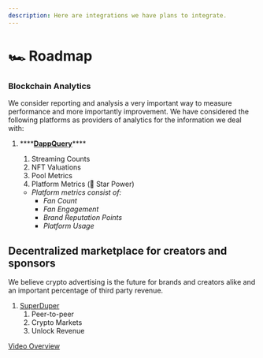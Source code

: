 ```yaml
---
description: Here are integrations we have plans to integrate.
---
```


# 🏎 Roadmap

### Blockchain Analytics

We consider reporting and analysis a very important way to measure performance and more importantly improvement. We have considered the following platforms as providers of analytics for the information we deal with:

1. \*\*\*\*[**DappQuery**](https://dappquery.com/)\*\*\*\*
   1. Streaming Counts
   2. NFT Valuations
   3. Pool Metrics
   4. Platform Metrics \(🌟 Star Power\)

   * _Platform metrics consist of:_
     * _Fan Count_
     * _Fan Engagement_
     * _Brand Reputation Points_
     * _Platform Usage_

## Decentralized marketplace for creators and sponsors

We believe crypto advertising is the future for brands and creators alike and an important percentage of third party revenue.

1. [SuperDuper](https://superduper.so/)
   1. Peer-to-peer
   2. Crypto Markets
   3. Unlock Revenue

[Video Overview](https://youtu.be/djmwum1q8ic)



